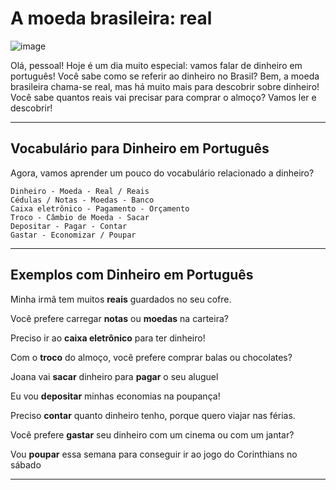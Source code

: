 # A moeda brasileira: real

![image](https://github.com/eugenia1984/trabajaParaBrasil/assets/72580574/61800901-b84d-4243-bb64-9defecfb008d)

Olá, pessoal! Hoje é um dia muito especial: vamos falar de dinheiro em português! Você sabe como se referir ao dinheiro no Brasil? Bem, a moeda brasileira chama-se real, mas há muito mais para descobrir sobre dinheiro! Você sabe quantos reais vai precisar para comprar o almoço? Vamos ler e descobrir!

---

## Vocabulário para Dinheiro em Português

Agora, vamos aprender um pouco do vocabulário  relacionado a dinheiro?

```
Dinheiro - Moeda - Real / Reais
Cédulas / Notas - Moedas - Banco
Caixa eletrônico - Pagamento - Orçamento
Troco - Câmbio de Moeda - Sacar
Depositar - Pagar - Contar
Gastar - Economizar / Poupar
```

---

## Exemplos com Dinheiro em Português

Minha irmã tem muitos **reais** guardados no seu cofre.

Você prefere carregar **notas** ou **moedas** na carteira?

Preciso ir ao **caixa eletrônico** para ter dinheiro!

Com o **troco** do almoço, você prefere comprar balas ou  chocolates?

Joana vai **sacar** dinheiro para **pagar** o seu aluguel

Eu vou **depositar** minhas economias na poupança!

Preciso **contar** quanto dinheiro tenho, porque quero viajar nas férias.

Você prefere **gastar** seu dinheiro com um cinema ou com um jantar?

Vou **poupar** essa semana para conseguir ir ao jogo do Corinthians no sábado

---
